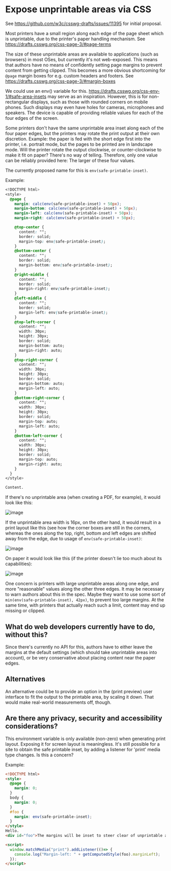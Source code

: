 # Expose unprintable areas via CSS

See https://github.com/w3c/csswg-drafts/issues/11395 for initial proposal.

Most printers have a small region along each edge of the page sheet which is
unprintable, due to the printer's paper handling mechanism. See
https://drafts.csswg.org/css-page-3/#page-terms

The size of these unprintable areas are available to applications (such as
browsers) in most OSes, but currently it's not web-exposed. This means that
authors have no means of confidently setting page margins to prevent content
from getting clipped. This becomes a more obvious shortcoming for `@page` margin
boxes for e.g. custom headers and footers. See
https://drafts.csswg.org/css-page-3/#margin-boxes

We could use an env() variable for this.
https://drafts.csswg.org/css-env-1/#safe-area-insets may serve as an
inspiration. However, this is for non-rectangular displays, such as those with
rounded corners on mobile phones. Such displays may even have holes for cameras,
microphones and speakers. The device is capable of providing reliable values for
each of the four edges of the screen.

Some printers don't have the same unprintable area inset along each of the four
paper edges, but the printers may rotate the print output at their own
discretion. Example: the paper is fed with the short edge first into the
printer, i.e.  portrait mode, but the pages to be printed are in landscape
mode. Will the printer rotate the output clockwise, or counter-clockwise to make
it fit on paper? There's no way of telling. Therefore, only one value can be
reliably provided here: The larger of these four values.

The currently proposed name for this is `env(safe-printable-inset)`.

Example:

```css
<!DOCTYPE html>
<style>
  @page {
    margin: calc(env(safe-printable-inset) + 50px);
    margin-bottom: calc(env(safe-printable-inset) + 50px);
    margin-left: calc(env(safe-printable-inset) + 50px);
    margin-right: calc(env(safe-printable-inset) + 50px);

    @top-center {
      content: "";
      border: solid;
      margin-top: env(safe-printable-inset);
    }
    @bottom-center {
      content: "";
      border: solid;
      margin-bottom: env(safe-printable-inset);
    }
    @right-middle {
      content: "";
      border: solid;
      margin-right: env(safe-printable-inset);
    }
    @left-middle {
      content: "";
      border: solid;
      margin-left: env(safe-printable-inset);
    }
    @top-left-corner {
      content: "";
      width: 30px;
      height: 30px;
      border: solid;
      margin-bottom: auto;
      margin-right: auto;
    }
    @top-right-corner {
      content: "";
      width: 30px;
      height: 30px;
      border: solid;
      margin-bottom: auto;
      margin-left: auto;
    }
    @bottom-right-corner {
      content: "";
      width: 30px;
      height: 30px;
      border: solid;
      margin-top: auto;
      margin-left: auto;
    }
    @bottom-left-corner {
      content: "";
      width: 30px;
      height: 30px;
      border: solid;
      margin-top: auto;
      margin-right: auto;
    }
  }
</style>

Content.
```

If there's no unprintable area (when creating a PDF, for example), it would look
like this:

![image](https://github.com/user-attachments/assets/94bc5e1b-ad04-46aa-ba85-5a1d824c4221)

If the unprintable area width is 16px, on the other hand, it would result in a
print layout like this (see how the corner boxes are still in the corners,
whereas the ones along the top, right, bottom and left edges are shifted away
from the edge, due to usage of `env(safe-printable-inset)`:

![image](https://github.com/user-attachments/assets/1f25679a-58d6-4cb1-b371-3c4958073e73)

On paper it would look like this (if the printer doesn't lie too much about its
capabilities):

![image](https://github.com/user-attachments/assets/667b10fa-521f-4dbb-ac9c-4f424a197e05)

One concern is printers with large unprintable areas along one edge, and more
"reasonable" values along the other three edges. It may be necessary to warn
authors about this in the spec. Maybe they want to use some sort of
`min(env(safe-printable-inset), 42px)`, to prevent too large margins. At the
same time, with printers that actually reach such a limit, content may end up
missing or clipped.

## What do web developers currently have to do, without this?

Since there's currently no API for this, authors have to either leave the
margins at the default settings (which should take unprintable areas into
account), or be very conservative about placing content near the paper edges.

## Alternatives

An alternative could be to provide an option in the (print preview) user
interface to fit the output to the printable area, by scaling it down. That
would make real-world measurements off, though.

## Are there any privacy, security and accessibility considerations?

This environment variable is only available (non-zero) when generating print
layout. Exposing it for screen layout is meaningless. It's still possible for a
site to obtain the safe printable inset, by adding a listener for 'print' media
type changes. Is this a concern?

Example:

```html
<!DOCTYPE html>
<style>
  @page {
    margin: 0;
  }
  body {
    margin: 0;
  }
  #foo {
    margin: env(safe-printable-inset);
  }
</style>
Hello.
<div id="foo">The margins will be inset to steer clear of unprintable areas.</div>

<script>
  window.matchMedia("print").addListener(()=> {
    console.log("Margin-left: " + getComputedStyle(foo).marginLeft);
  });
</script>
```
